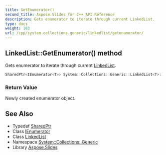 ```yaml
---
title: GetEnumerator()
second_title: Aspose.Slides for C++ API Reference
description: Gets enumerator to iterate through current LinkedList.
type: docs
weight: 183
url: /cpp/system.collections.generic/linkedlist/getenumerator/
---
```

## LinkedList::GetEnumerator() method


Gets enumerator to iterate through current [LinkedList](../).

```cpp
SharedPtr<IEnumerator<T>> System::Collections::Generic::LinkedList<T>::GetEnumerator() override
```


### Return Value

Newly created enumerator object.

## See Also

* Typedef [SharedPtr](../../system/sharedptr/)
* Class [IEnumerator](../ienumerator/)
* Class [LinkedList](./)
* Namespace [System::Collections::Generic](../)
* Library [Aspose.Slides](../../)